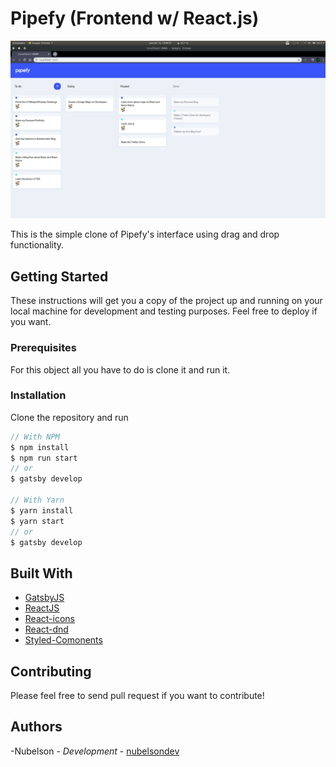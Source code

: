 # Pipefy (Frontend w/ React.js)

![Pipefy Preview](./thumbnail.png)

This is the simple clone of Pipefy's interface using drag and drop functionality.

## Getting Started

These instructions will get you a copy of the project up and running on your local machine for development and testing purposes. Feel free to deploy if you want.

### Prerequisites

For this object all you have to do is clone it and run it.

### Installation

Clone the repository and run

```javascript
// With NPM
$ npm install
$ npm run start
// or
$ gatsby develop

// With Yarn
$ yarn install
$ yarn start
// or
$ gatsby develop
```

## Built With

-   [GatsbyJS](https://www.gatsbyjs.org/)
-   [ReactJS](https://reactjs.org/)
-   [React-icons](https://react-icons.netlify.com/#/)
-   [React-dnd](https://react-dnd.github.io/react-dnd/about)
-   [Styled-Comonents](https://styled-components.com/)

## Contributing

Please feel free to send pull request if you want to contribute!

## Authors

-Nubelson - _Development_ - [nubelsondev](https://github.com/nubelsondev)
